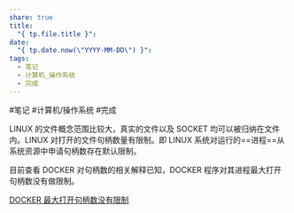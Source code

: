```yaml
---  
share: true  
title:  
  "{ tp.file.title }":   
date:  
  "{ tp.date.now(\"YYYY-MM-DD\") }":   
tags:  
  - 笔记  
  - 计算机_操作系统  
  - 完成  
---  
```

  
  
#笔记 #计算机/操作系统  #完成  
  
LINUX 的文件概念范围比较大，真实的文件以及 SOCKET 均可以被归纳在文件内。LINUX 对打开的文件句柄数量有限制。即 LINUX 系统对运行的==进程==从系统资源中申请句柄数存在默认限制。  
  
目前查看 DOCKER 对句柄数的相关解释已知，DOCKER 程序对其进程最大打开句柄数没有做限制。  
  
[DOCKER 最大打开句柄数没有限制](https://github.com/containerd/containerd/pull/7566)  
  
